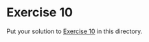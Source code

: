 # Exercise 10

Put your solution to
[Exercise 10](https://comp1721.info/exercises/10/) in this directory.

